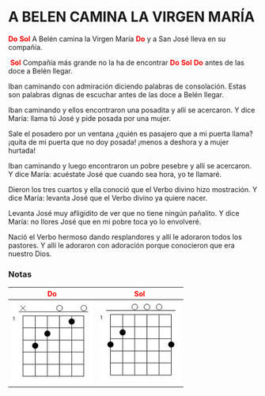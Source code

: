 # A BELEN CAMINA LA VIRGEN MARÍA



<span style="color: red;">**Do**</span>                                             <span style="color: red;">**Sol**</span>
A Belén camina la Virgen María
                                                       <span style="color: red;">**Do**</span>
y a San José lleva en su compañía.

​									<span style="color: red;">**Sol**</span>
Compañía más grande no la ha de encontrar
<span style="color: red;">**Do**</span> 			<span style="color: red;">**Sol**</span> 	      <span style="color: red;">**Do**</span>
antes de las doce a Belén llegar.

Iban caminando con admiración
diciendo palabras de consolación.
Estas son palabras dignas de escuchar
antes de las doce a Belén llegar.

Iban caminando y ellos encontraron
una posadita y allí se acercaron.
Y dice María: llama tú José
y pide posada por una mujer.

Sale el posadero por un ventana
¿quién es pasajero que a mi puerta llama?
¡quita de mi puerta que no doy posada!
¡menos a deshora y a mujer hurtada!

Iban caminando y luego encontraron
un pobre pesebre y allí se acercaron.
Y dice María: acuéstate José
que cuando sea hora, yo te llamaré.

Dieron los tres cuartos y ella conoció
que el Verbo divino hizo mostración.
Y dice María: levanta José
que el Verbo divino ya quiere nacer.

Levanta José muy afligidito
de ver que no tiene ningún pañalito.
Y dice María: no llores José
que en mi pobre toca yo lo envolveré.

Nació el Verbo hermoso dando resplandores
y allí le adoraron todos los pastores.
Y allí le adoraron con adoración
porque conocieron que era nuestro Dios.

### **Notas**

| <span style="color: red;">**Do**</span>                      | <span style="color: red;">**Sol**</span>                     |
| ------------------------------------------------------------ | ------------------------------------------------------------ |
| ![image-20231226204109596](./assets/image-20231226204109596.png) | ![image-20231226204023216](./assets/image-20231226204023216.png) |

